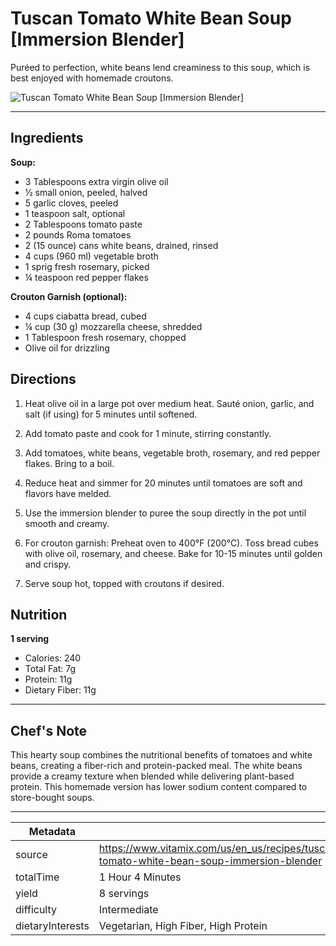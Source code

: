 # Tuscan Tomato White Bean Soup [Immersion Blender]

Puréed to perfection, white beans lend creaminess to this soup, which is best enjoyed with homemade croutons.

![Tuscan Tomato White Bean Soup [Immersion Blender]](https://www.vitamix.com/content/dam/vitamix/home/recipes/q1-2025/TuscanTomatoWhiteBeanSoup_470x449_150dpi.png)

---

## Ingredients

**Soup:**

- 3 Tablespoons extra virgin olive oil
- ½ small onion, peeled, halved
- 5 garlic cloves, peeled
- 1 teaspoon salt, optional
- 2 Tablespoons tomato paste
- 2 pounds Roma tomatoes
- 2 (15 ounce) cans white beans, drained, rinsed
- 4 cups (960 ml) vegetable broth
- 1 sprig fresh rosemary, picked
- ¼ teaspoon red pepper flakes

**Crouton Garnish (optional):**

- 4 cups ciabatta bread, cubed
- ¼ cup (30 g) mozzarella cheese, shredded
- 1 Tablespoon fresh rosemary, chopped
- Olive oil for drizzling

## Directions

1. Heat olive oil in a large pot over medium heat. Sauté onion, garlic, and salt (if using) for 5 minutes until softened.

2. Add tomato paste and cook for 1 minute, stirring constantly.

3. Add tomatoes, white beans, vegetable broth, rosemary, and red pepper flakes. Bring to a boil.

4. Reduce heat and simmer for 20 minutes until tomatoes are soft and flavors have melded.

5. Use the immersion blender to puree the soup directly in the pot until smooth and creamy.

6. For crouton garnish: Preheat oven to 400°F (200°C). Toss bread cubes with olive oil, rosemary, and cheese. Bake for 10-15 minutes until golden and crispy.

7. Serve soup hot, topped with croutons if desired.

## Nutrition

**1 serving**

- Calories: 240
- Total Fat: 7g
- Protein: 11g
- Dietary Fiber: 11g

---

## Chef's Note

This hearty soup combines the nutritional benefits of tomatoes and white beans, creating a fiber-rich and protein-packed meal. The white beans provide a creamy texture when blended while delivering plant-based protein. This homemade version has lower sodium content compared to store-bought soups.

---

| Metadata |  |
| --- | --- |
| source | https://www.vitamix.com/us/en_us/recipes/tuscan-tomato-white-bean-soup-immersion-blender |
| totalTime | 1 Hour 4 Minutes |
| yield | 8 servings |
| difficulty | Intermediate |
| dietaryInterests | Vegetarian, High Fiber, High Protein |
